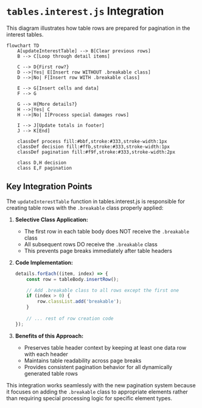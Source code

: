 # `tables.interest.js` Integration

This diagram illustrates how table rows are prepared for pagination in the interest tables.

```mermaid
flowchart TD
    A[updateInterestTable] --> B[Clear previous rows]
    B --> C[Loop through detail items]
    
    C --> D{First row?}
    D -->|Yes| E[Insert row WITHOUT .breakable class]
    D -->|No| F[Insert row WITH .breakable class]
    
    E --> G[Insert cells and data]
    F --> G
    
    G --> H{More details?}
    H -->|Yes| C
    H -->|No| I[Process special damages rows]
    
    I --> J[Update totals in footer]
    J --> K[End]
    
    classDef process fill:#bbf,stroke:#333,stroke-width:1px
    classDef decision fill:#ffb,stroke:#333,stroke-width:1px
    classDef pagination fill:#f9f,stroke:#333,stroke-width:2px
    
    class D,H decision
    class E,F pagination
```

## Key Integration Points

The `updateInterestTable` function in tables.interest.js is responsible for creating table rows with the `.breakable` class properly applied:

1. **Selective Class Application:**
   - The first row in each table body does NOT receive the `.breakable` class
   - All subsequent rows DO receive the `.breakable` class
   - This prevents page breaks immediately after table headers

2. **Code Implementation:**
   ```javascript
   details.forEach((item, index) => {
       const row = tableBody.insertRow();

       // Add .breakable class to all rows except the first one
       if (index > 0) {
           row.classList.add('breakable');
       }
       
       // ... rest of row creation code
   });
   ```

3. **Benefits of this Approach:**
   - Preserves table header context by keeping at least one data row with each header
   - Maintains table readability across page breaks
   - Provides consistent pagination behavior for all dynamically generated table rows

This integration works seamlessly with the new pagination system because it focuses on adding the `.breakable` class to appropriate elements rather than requiring special processing logic for specific element types.
